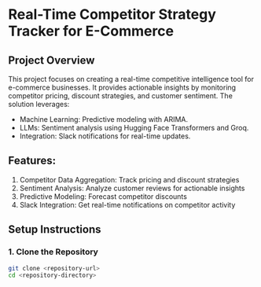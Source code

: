 
# Real-Time Competitor Strategy Tracker for E-Commerce
##  Project Overview
This project focuses on creating a real-time competitive intelligence tool for e-commerce businesses. It provides actionable insights by monitoring competitor pricing, discount strategies, and customer sentiment. The solution leverages:
* Machine Learning: Predictive modeling with ARIMA.
* LLMs: Sentiment analysis using Hugging Face Transformers and Groq.
* Integration: Slack notifications for real-time updates.
## Features:
1. Competitor Data Aggregation: Track pricing and discount strategies
2. Sentiment Analysis: Analyze customer reviews for actionable insights
3. Predictive Modeling: Forecast competitor discounts
4. Slack Integration: Get real-time notifications on competitor activity
## Setup Instructions

### 1. Clone the Repository

```sh
git clone <repository-url>
cd <repository-directory>




